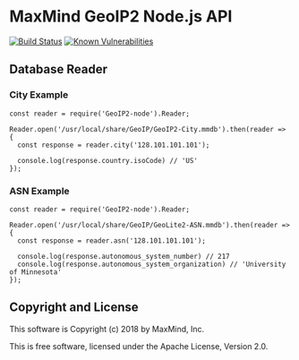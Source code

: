 # MaxMind GeoIP2 Node.js API

[![Build Status](https://api.travis-ci.com/maxmind/GeoIP2-node.svg?branch=master)](https://travis-ci.com/maxmind/GeoIP2-node)
[![Known Vulnerabilities](https://snyk.io/test/github/maxmind/GeoIP2-node/badge.svg)](https://snyk.io/test/github/maxmind/GeoIP2-node)

## Database Reader

### City Example

```
const reader = require('GeoIP2-node').Reader;

Reader.open('/usr/local/share/GeoIP/GeoIP2-City.mmdb').then(reader => {
  const response = reader.city('128.101.101.101');

  console.log(response.country.isoCode) // 'US'
});

```
### ASN Example

```
const reader = require('GeoIP2-node').Reader;

Reader.open('/usr/local/share/GeoIP/GeoLite2-ASN.mmdb').then(reader => {
  const response = reader.asn('128.101.101.101');

  console.log(response.autonomous_system_number) // 217
  console.log(response.autonomous_system_organization) // 'University of Minnesota'
});

```

## Copyright and License ##

This software is Copyright (c) 2018 by MaxMind, Inc.

This is free software, licensed under the Apache License, Version 2.0.

